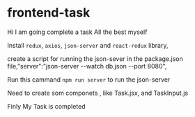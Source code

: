 # frontend-task

Hi I am going complete a task 
All the best myself


Install `redux`, `axios`, `json-server` and `react-redux` library,

create a script for running the json-sever in the package.json file,"server":"json-server --watch db.json --port 8080",

Run this cammand `npm run server` to run the json-server


Need to create som componets , like Task.jsx, and TaskInput.js

Finly My Task is completed



